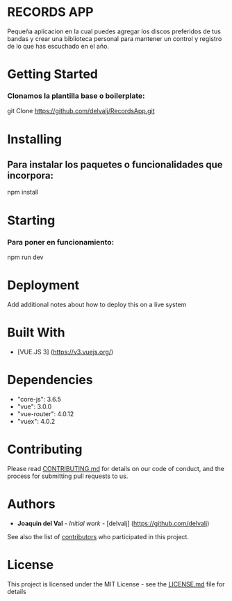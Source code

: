 
# RECORDS APP 

Pequeña aplicacion en la cual puedes agregar los discos preferidos de tus bandas y crear una biblioteca personal para mantener un control y registro de lo que has escuchado en el año. 

# Getting Started

### Clonamos la plantilla base o boilerplate:

git Clone <https://github.com/delvalj/RecordsApp.git>

# Installing

## Para instalar los paquetes o  funcionalidades que incorpora:

npm install

# Starting 

### Para poner en funcionamiento:

npm run dev

# Deployment

Add additional notes about how to deploy this on a live system

# Built With

* [VUE.JS 3] 
(<https://v3.vuejs.org/>) 


# Dependencies

 *   "core-js": 3.6.5
 *   "vue": 3.0.0
 *   "vue-router": 4.0.12
 *   "vuex": 4.0.2
  

# Contributing

Please read [CONTRIBUTING.md](https://gist.github.com/PurpleBooth/b24679402957c63ec426) for details on our code of conduct, and the process for submitting pull requests to us.


# Authors

* **Joaquin del Val** - *Initial work* - [delvalj] 
 (https://github.com/delvalj)

See also the list of [contributors](https://github.com/your/project/contributors) who participated in this project.

# License

This project is licensed under the MIT License - see the [LICENSE.md](LICENSE.md) file for details
